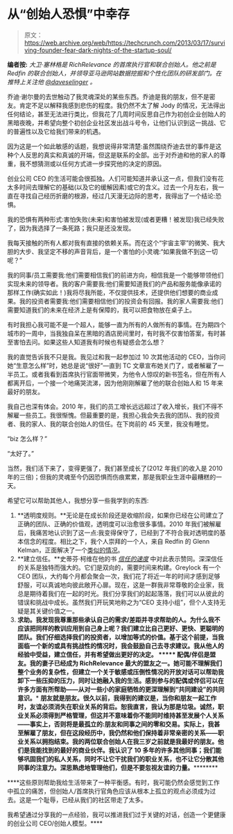 # 从“创始人恐惧”中幸存

> 原文：<https://web.archive.org/web/https://techcrunch.com/2013/03/17/surviving-founder-fear-dark-nights-of-the-startup-soul/>

**编者按:** *大卫·塞林格是 RichRelevance 的首席执行官和联合创始人。他之前是 Redfin 的联合创始人，并领导亚马逊网站数据挖掘和个性化团队的研发部门。在推特上关注他 [@daveselinger](https://web.archive.org/web/20221007024644/https://twitter.com/daveselinger) 。*

乔迪·谢尔曼的去世触动了我灵魂深处的某些东西。乔迪是我的朋友，但不是密友。肯定不足以解释我感到悲伤的程度。我仍然不太了解 Jody 的情况，无法得出任何结论，甚至无法进行类比，但我花了几周时间反思自己作为初创企业创始人的黑暗夜晚，并希望向整个初创企业社区发出战斗号令，让他们认识到这一挑战、它的普遍性以及它给我们带来的机遇。

因为这是一个如此敏感的话题，我想说得非常清楚:虽然围绕乔迪去世的事件是这种个人反思的真实和真诚的开端，但这是联系的全部。出于对乔迪和他的家人的尊重，我不想猜测或以任何方式进一步探究他的决定的原因。

创业公司 CEO 的生活可能会很孤独。人们可能知道并承认这一点，但我们没有花太多时间去理解它的基础(以及它的缓解因素)或它的含义。过去一个月左右，我一直在寻找自己经历折磨的根源，经过几天漫无边际的思考，我得出了一个结论:恐惧。

我的恐惧有两种形式:害怕失败(未来)和害怕被发现(或者更糟！被发现)我已经失败了，因为我选择了一条死路；我只是还没发现。

我每天接触的所有人都对我有直接的依赖关系。而在这个“宇宙主宰”的微笑、我大胆的大步、我坚定不移的声音背后，是一个害怕的小灵魂:“如果我做不到这一切呢？”

我的同事/员工需要我:他们需要相信我们的前进方向，相信我是一个能够带领他们实现未来的领导者。我的客户需要我:他们需要知道我们的产品和服务能像承诺的那样工作(确实如此！)我将尽我所能，不仅提供技术，还提供他们想要的商业成果。我的投资者需要我:他们需要相信他们的投资会有回报。我的家人需要我:他们需要知道我们的未来在经济上是有保障的，我可以把食物放在桌子上。

有时我担心我可能不是一个超人，能够一直为所有的人做所有的事情。在为期四个城市的一周中，当我独自呆在黑暗的酒店房间里时，有时我不仅害怕答案，有时甚至害怕去问。如果这些人知道我有时候也有疑惑会怎么想？

我的直觉告诉我不只是我。我见过和我一起参加过 10 次其他活动的 CEO，当你问她“生意怎么样”时，她总是说“很好”—直到 TC 文章宣布她关门了，或者解雇了一半员工。或者我看到首席执行官面带微笑，为他令人惊叹的新书签名，但在所有人都离开后，一个接一个地痛哭流涕，因为他刚刚解雇了他的联合创始人和 15 年来最好的朋友。

我自己也深有体会。2010 年，我们的员工增长远远超过了收入增长，我们不得不解雇一些员工。我很惭愧。但最重要的是，我担心我会失去我的团队、我的投资者、我的家人、我的联合创始人的信任。在下岗前的 45 天里，我没有睡觉。

“biz 怎么样？”

“太好了。”

当然，我们活下来了，变得更强了，我们甚至成长了(2012 年我们的收入是 2010 年的三倍)；但我的灵魂至今仍因恐惧而伤痕累累，那是我职业生涯中最糟糕的一天。

希望它可以帮助其他人，我想分享一些我学到的东西:

1.  **透明度规则。**无论是在成长阶段还是收缩阶段，如果你已经在公司建立了正确的团队、正确的价值观，透明度可以治愈很多事情。2010 年我们被解雇后，我痛苦地认识到了这一点:我变得保守了，已经到了不符合我对透明度的基本信念的程度。相比之下，我个人崇拜的一个人，来自 Redfin 的 Glenn Kelman，正面解决了一个[类似的情况](https://web.archive.org/web/20221007024644/http://blog.redfin.com/blog/2008/10/a_very_tough_day.html)。
2.  **建立信任。**史蒂芬·柯维在他的书 [*信任的速度*](https://web.archive.org/web/20221007024644/http://www.amazon.com/The-SPEED-of-Trust-ebook/dp/B000MGATWG) 中对此表示赞同。深深信任的关系是独特而强大的。它们是双向的，需要时间来构建。Greylock 有一个 CEO 团队，大约每个月都会聚会一次，我们花了将近一年的时间才感到足够舒服，可以真诚地向彼此敞开心扉。现在，这是一群我非常尊敬的企业家，我总是期待着我们在一起的时光。我们分享我们的起起落落，我们可以从彼此的错误和挑战中成长。虽然我们开玩笑地称之为“CEO 支持小组”，但个人支持无疑是其关键价值之一。
3.  ****求助。**我发现我尊重那些承认自己的需求/差距并寻求帮助的人。为什么我不应该把同样的教训应用到自己身上呢？我们建立比自己更好、更快、更聪明的团队。我们仔细选择我们的投资者，以增加等式的价值。基于这个前提，当我面临一个新的或具有挑战性的情况时，我会鼓励自己去寻求建议。我从他人的经验中受益，建立信任，并有希望做出更好的决定。**
*****   ****配偶/伴侣是盟友。我的妻子已经成为 RichRelevance 最大的盟友之一。她可能不理解我们整个业务的复杂性，但建立一个关于敏感或压倒性情况的开放对话可以帮助我卸下一些压抑的压力，同时让她融入我的生活。感到参与的配偶或伴侣可以在许多方面有所帮助——从对一些小的家庭牺牲的更深理解到“共同建设”的共同意识。*********   ****朋友就是朋友。很久以前，我得到的建议是，当你和朋友一起工作时，友谊必须消失在职业关系的背后。恕我直言，我认为那是垃圾。诚然，职业关系必须得到严格管理，但这并不意味着你不能同时维持甚至发展个人关系——事实上，否则将是最孤立的:朋友和同事之间的零和交易。实际上，我甚至解雇了朋友，但在这段经历中，我仍然和他们保持着非常亲密的关系——职业关系以拥抱结束。我的两位联合创始人在我三岁之前就是我最好的朋友。他们是我能找到的最好的商业伙伴。我认识了 10 多年的许多其他同事；我们能够巩固我们的私人关系，同时不让它干扰我们的职业关系，也不让它分散其他同事的注意力。深思熟虑地管理他们，但是不要忽视友谊的力量。************

 ****这些原则帮助我给生活带来了一种平衡感。有时，我可能仍然会感觉到工作中孤立的痛苦，但创始人/首席执行官角色应该从根本上孤立的观点必须成为过去。这是一个耻辱，已经从我们的社区带走了太多。

我希望通过分享我的一点经验，我可以推进我们过于关键的对话，创造一个更健康的创业公司 CEO/创始人模型。****